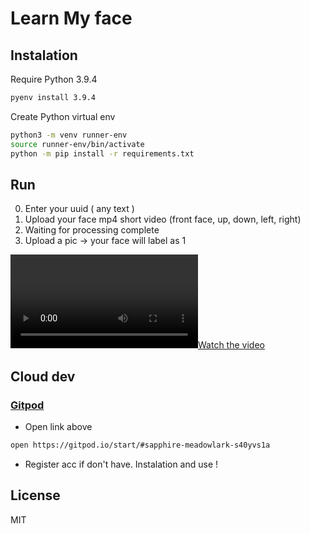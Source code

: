 # Learn My face

## Instalation

Require Python 3.9.4
```sh
pyenv install 3.9.4
```

Create Python virtual env
```sh
python3 -m venv runner-env
source runner-env/bin/activate
python -m pip install -r requirements.txt
```

## Run

0. Enter your uuid ( any text )
1. Upload your face mp4 short video (front face, up, down, left, right)
2. Waiting for processing complete
3. Upload a pic -> your face will label as 1

[![Watch the video](doc/streamlit-demo.mp4)](./doc/streamlit-demo.mp4)

## Cloud dev

### [Gitpod](https://www.gitpod.io/)

- Open link above

```sh
open https://gitpod.io/start/#sapphire-meadowlark-s40yvs1a
```

- Register acc if don't have. Instalation and use !

## License

MIT
